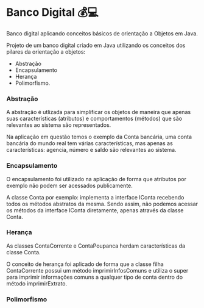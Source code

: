 # Banco Digital 💰💻
Banco digital aplicando conceitos básicos de orientação a Objetos em Java.

Projeto de um banco digital criado em Java utilizando os conceitos dos pilares da orientação a objetos: 

+ Abstração
+ Encapsulamento
+ Herança
+ Polimorfismo.

### Abstração
<div>
    <p>A abstração é utlizada para simplificar os objetos de maneira que apenas suas características (atributos) e comportamentos (métodos) que são relevantes ao sistema são representados.</p>
    <p> Na aplicação em questão temos o exemplo da Conta bancária, uma conta bancária do mundo real tem várias características, mas apenas as características: agencia, número e saldo são relevantes ao sistema. </p>
</div>

### Encapsulamento
<div>
     <p>O encapsulamento foi utilizado na aplicação de forma que atributos por exemplo não podem ser acessados publicamente. </p>
     <p>A classe Conta por exemplo: implementa a interface IConta recebendo todos os métodos abstratos da mesma. Sendo assim, não podemos acessar os métodos da interface IConta diretamente, apenas através da classe Conta. </p>
</div>

### Herança
<div>
    <p>As classes ContaCorrente e ContaPoupanca herdam características da classe Conta.</p>
    <p>O conceito de herança foi aplicado de forma que a classe filha ContaCorrente possui um método imprimirInfosComuns e utiliza o super para imprimir informações
    comuns a qualquer tipo de conta dentro do método imprimirExtrato.</p>
</div>

### Polimorfismo
<div>
    <p></p>
</div>
